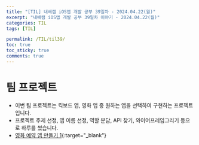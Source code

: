 ```yaml
---
title: "[TIL] 내배캠 iOS앱 개발 공부 39일차 - 2024.04.22(월)"
excerpt: "내배캠 iOS앱 개발 공부 39일차 이야기 - 2024.04.22(월)"
categories: TIL
tags: [TIL]

permalink: /TIL/til39/
toc: true            
toc_sticky: true     
comments: true       
---
```


# 팀 프로젝트 
- 이번 팀 프로젝트는 킥보드 앱, 영화 앱 중 원하는 앱을 선택하여 구현하는 프로젝트입니다. 
- 프로젝트 주제 선정, 앱 이름 선정, 역할 분담, API 찾기, 와이어프레임그리기 등으로 하루를 썼습니다. 
- [영화 예약 앱 만들기 1](https://limlogging.github.io/sparta/mega6box1/){:target="_blank"} 